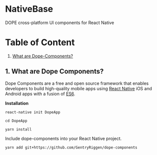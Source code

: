 # NativeBase
DOPE cross-platform UI components for React Native


# Table of Content

1. [What are Dope-Components?](#1-what-are-dope-components)



## 1. What are Dope Components?
Dope Components are a free and open source framework that enables developers to build high-quality mobile apps using [React Native](https://github.com/facebook/react-native) iOS and Android apps with a fusion of [ES6](http://es6-features.org/#Constants).



**Installation**

```
react-native init DopeApp

cd DopeApp

yarn install
```

Include dope-components into your React Native project.
```
yarn add git+https://github.com/GentryRiggen/dope-components
```

